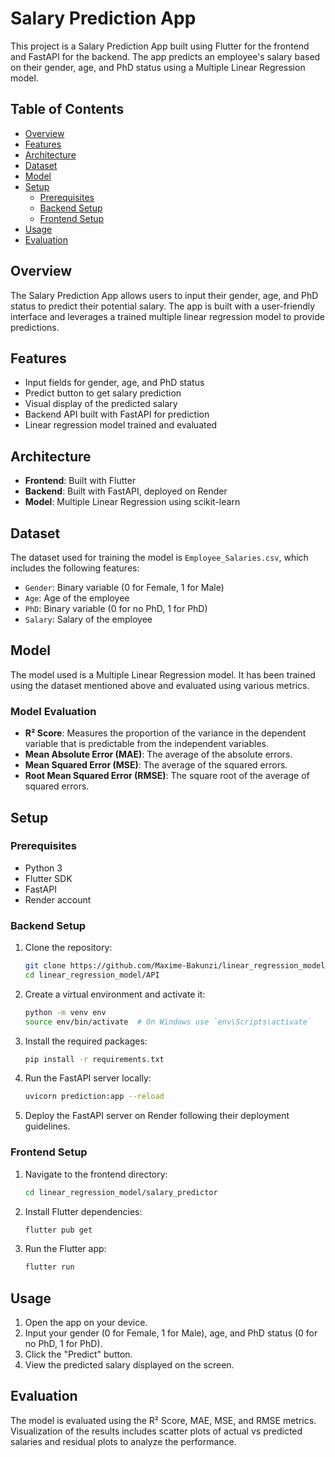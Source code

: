 # Salary Prediction App

This project is a Salary Prediction App built using Flutter for the frontend and FastAPI for the backend. The app predicts an employee's salary based on their gender, age, and PhD status using a Multiple Linear Regression model.

## Table of Contents

- [Overview](#overview)
- [Features](#features)
- [Architecture](#architecture)
- [Dataset](#dataset)
- [Model](#model)
- [Setup](#setup)
  - [Prerequisites](#prerequisites)
  - [Backend Setup](#backend-setup)
  - [Frontend Setup](#frontend-setup)
- [Usage](#usage)
- [Evaluation](#evaluation)

## Overview

The Salary Prediction App allows users to input their gender, age, and PhD status to predict their potential salary. The app is built with a user-friendly interface and leverages a trained multiple linear regression model to provide predictions.

## Features

- Input fields for gender, age, and PhD status
- Predict button to get salary prediction
- Visual display of the predicted salary
- Backend API built with FastAPI for prediction
- Linear regression model trained and evaluated

## Architecture

- **Frontend**: Built with Flutter
- **Backend**: Built with FastAPI, deployed on Render
- **Model**: Multiple Linear Regression using scikit-learn

## Dataset

The dataset used for training the model is `Employee_Salaries.csv`, which includes the following features:
- `Gender`: Binary variable (0 for Female, 1 for Male)
- `Age`: Age of the employee
- `PhD`: Binary variable (0 for no PhD, 1 for PhD)
- `Salary`: Salary of the employee

## Model

The model used is a Multiple Linear Regression model. It has been trained using the dataset mentioned above and evaluated using various metrics.

### Model Evaluation

- **R² Score**: Measures the proportion of the variance in the dependent variable that is predictable from the independent variables.
- **Mean Absolute Error (MAE)**: The average of the absolute errors.
- **Mean Squared Error (MSE)**: The average of the squared errors.
- **Root Mean Squared Error (RMSE)**: The square root of the average of squared errors.

## Setup

### Prerequisites

- Python 3
- Flutter SDK
- FastAPI
- Render account

### Backend Setup

1. Clone the repository:
    ```sh
    git clone https://github.com/Maxime-Bakunzi/linear_regression_model
    cd linear_regression_model/API
    ```

2. Create a virtual environment and activate it:
    ```sh
    python -m venv env
    source env/bin/activate  # On Windows use `env\Scripts\activate`
    ```

3. Install the required packages:
    ```sh
    pip install -r requirements.txt
    ```

4. Run the FastAPI server locally:
    ```sh
    uvicorn prediction:app --reload
    ```

5. Deploy the FastAPI server on Render following their deployment guidelines.

### Frontend Setup

1. Navigate to the frontend directory:
    ```sh
    cd linear_regression_model/salary_predictor
    ```

2. Install Flutter dependencies:
    ```sh
    flutter pub get
    ```

3. Run the Flutter app:
    ```sh
    flutter run
    ```

## Usage

1. Open the app on your device.
2. Input your gender (0 for Female, 1 for Male), age, and PhD status (0 for no PhD, 1 for PhD).
3. Click the "Predict" button.
4. View the predicted salary displayed on the screen.

## Evaluation

The model is evaluated using the R² Score, MAE, MSE, and RMSE metrics. Visualization of the results includes scatter plots of actual vs predicted salaries and residual plots to analyze the performance.
